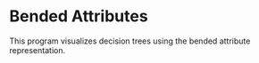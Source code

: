# Bended Attributes
This program visualizes decision trees using the bended attribute representation.
